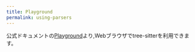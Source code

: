 ```yaml
---
title: Playground
permalink: using-parsers
---
```


公式ドキュメントの[Playground](https://tree-sitter.github.io/tree-sitter/playground)より,Webブラウザでtree-sitterを利用できます。
